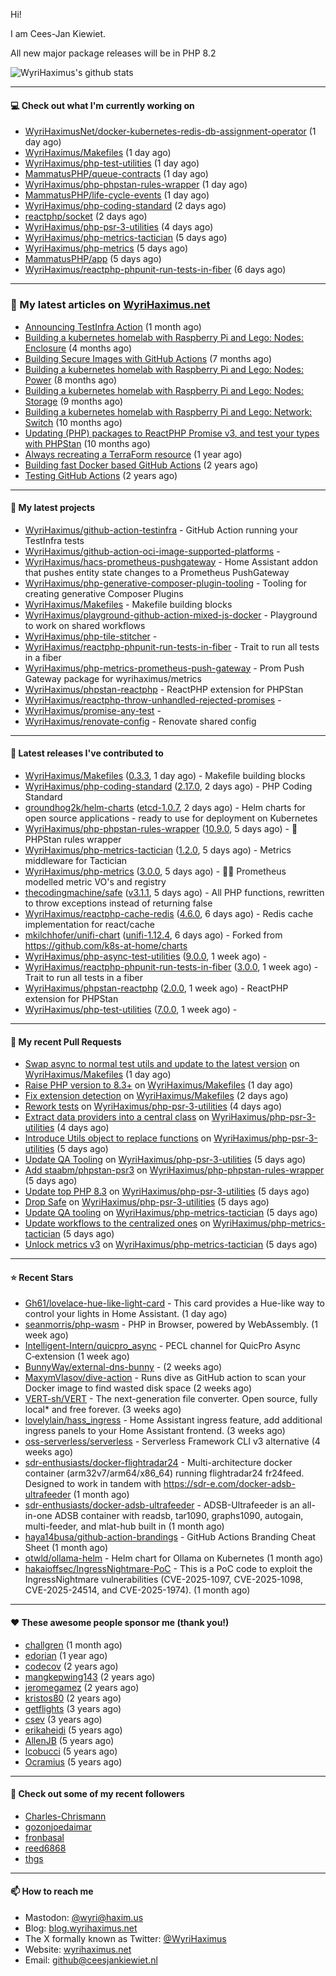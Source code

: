 Hi!

I am Cees-Jan Kiewiet.

All new major package releases will be in PHP 8.2

![WyriHaximus's github stats](https://github-readme-stats.vercel.app/api?username=WyriHaximus&show_icons=true)

---

#### 💻 Check out what I'm currently working on

- [WyriHaximusNet/docker-kubernetes-redis-db-assignment-operator](https://github.com/WyriHaximusNet/docker-kubernetes-redis-db-assignment-operator) (1 day ago)
- [WyriHaximus/Makefiles](https://github.com/WyriHaximus/Makefiles) (1 day ago)
- [WyriHaximus/php-test-utilities](https://github.com/WyriHaximus/php-test-utilities) (1 day ago)
- [MammatusPHP/queue-contracts](https://github.com/MammatusPHP/queue-contracts) (1 day ago)
- [WyriHaximus/php-phpstan-rules-wrapper](https://github.com/WyriHaximus/php-phpstan-rules-wrapper) (1 day ago)
- [MammatusPHP/life-cycle-events](https://github.com/MammatusPHP/life-cycle-events) (1 day ago)
- [WyriHaximus/php-coding-standard](https://github.com/WyriHaximus/php-coding-standard) (2 days ago)
- [reactphp/socket](https://github.com/reactphp/socket) (2 days ago)
- [WyriHaximus/php-psr-3-utilities](https://github.com/WyriHaximus/php-psr-3-utilities) (4 days ago)
- [WyriHaximus/php-metrics-tactician](https://github.com/WyriHaximus/php-metrics-tactician) (5 days ago)
- [WyriHaximus/php-metrics](https://github.com/WyriHaximus/php-metrics) (5 days ago)
- [MammatusPHP/app](https://github.com/MammatusPHP/app) (5 days ago)
- [WyriHaximus/reactphp-phpunit-run-tests-in-fiber](https://github.com/WyriHaximus/reactphp-phpunit-run-tests-in-fiber) (6 days ago)

---

### 📜 My latest articles on [WyriHaximus.net](https://blog.wyrihaximus.net/)

- [Announcing TestInfra Action](https://blog.wyrihaximus.net/2025/03/announcing-testinfra-action/) (1 month ago)
- [Building a kubernetes homelab with Raspberry Pi and Lego: Nodes: Enclosure](https://blog.wyrihaximus.net/2024/12/building-a-kubernetes-homelab-with-raspberry-pies-and-lego-nodes-enclosure/) (4 months ago)
- [Building Secure Images with GitHub Actions](https://blog.wyrihaximus.net/2024/10/building-secure-images-with-github-actions/) (7 months ago)
- [Building a kubernetes homelab with Raspberry Pi and Lego: Nodes: Power](https://blog.wyrihaximus.net/2024/09/building-a-kubernetes-homelab-with-raspberry-pies-and-lego-nodes-power/) (8 months ago)
- [Building a kubernetes homelab with Raspberry Pi and Lego: Nodes: Storage](https://blog.wyrihaximus.net/2024/08/building-a-kubernetes-homelab-with-raspberry-pies-and-lego-nodes-storage/) (9 months ago)
- [Building a kubernetes homelab with Raspberry Pi and Lego: Network: Switch](https://blog.wyrihaximus.net/2024/07/building-a-kubernetes-homelab-with-raspberry-pies-and-lego-network-switch/) (10 months ago)
- [Updating (PHP) packages to ReactPHP Promise v3, and test your types with PHPStan](https://blog.wyrihaximus.net/2024/06/updating-php-packages-to-reactphp-promise-v3--and-test-your-types-with-phpstan/) (10 months ago)
- [Always recreating a TerraForm resource](https://blog.wyrihaximus.net/2024/04/always-recreating-a-terraform-resource/) (1 year ago)
- [Building fast Docker based GitHub Actions](https://blog.wyrihaximus.net/2023/03/building-fast-docker-based-github-actions/) (2 years ago)
- [Testing GitHub Actions](https://blog.wyrihaximus.net/2023/03/testing-github-actions/) (2 years ago)

---

#### 🌱 My latest projects

- [WyriHaximus/github-action-testinfra](https://github.com/WyriHaximus/github-action-testinfra) - GitHub Action running your TestInfra tests
- [WyriHaximus/github-action-oci-image-supported-platforms](https://github.com/WyriHaximus/github-action-oci-image-supported-platforms) - 
- [WyriHaximus/hacs-prometheus-pushgateway](https://github.com/WyriHaximus/hacs-prometheus-pushgateway) - Home Assistant addon that pushes entity state changes to a Prometheus PushGateway
- [WyriHaximus/php-generative-composer-plugin-tooling](https://github.com/WyriHaximus/php-generative-composer-plugin-tooling) - Tooling for creating generative Composer Plugins
- [WyriHaximus/Makefiles](https://github.com/WyriHaximus/Makefiles) - Makefile building blocks
- [WyriHaximus/playground-github-action-mixed-js-docker](https://github.com/WyriHaximus/playground-github-action-mixed-js-docker) - Playground to work on shared workflows
- [WyriHaximus/php-tile-stitcher](https://github.com/WyriHaximus/php-tile-stitcher) - 
- [WyriHaximus/reactphp-phpunit-run-tests-in-fiber](https://github.com/WyriHaximus/reactphp-phpunit-run-tests-in-fiber) - Trait to run all tests in a fiber
- [WyriHaximus/php-metrics-prometheus-push-gateway](https://github.com/WyriHaximus/php-metrics-prometheus-push-gateway) - Prom Push Gateway package for wyrihaximus/metrics
- [WyriHaximus/phpstan-reactphp](https://github.com/WyriHaximus/phpstan-reactphp) - ReactPHP extension for PHPStan
- [WyriHaximus/reactphp-throw-unhandled-rejected-promises](https://github.com/WyriHaximus/reactphp-throw-unhandled-rejected-promises) - 
- [WyriHaximus/promise-any-test](https://github.com/WyriHaximus/promise-any-test) - 
- [WyriHaximus/renovate-config](https://github.com/WyriHaximus/renovate-config) - Renovate shared config

---

#### 🔭 Latest releases I've contributed to

- [WyriHaximus/Makefiles](https://github.com/WyriHaximus/Makefiles) ([0.3.3](https://github.com/WyriHaximus/Makefiles/releases/tag/0.3.3), 1 day ago) - Makefile building blocks
- [WyriHaximus/php-coding-standard](https://github.com/WyriHaximus/php-coding-standard) ([2.17.0](https://github.com/WyriHaximus/php-coding-standard/releases/tag/2.17.0), 2 days ago) - PHP Coding Standard
- [groundhog2k/helm-charts](https://github.com/groundhog2k/helm-charts) ([etcd-1.0.7](https://github.com/groundhog2k/helm-charts/releases/tag/etcd-1.0.7), 2 days ago) - Helm charts for open source applications - ready to use for deployment on Kubernetes
- [WyriHaximus/php-phpstan-rules-wrapper](https://github.com/WyriHaximus/php-phpstan-rules-wrapper) ([10.9.0](https://github.com/WyriHaximus/php-phpstan-rules-wrapper/releases/tag/10.9.0), 5 days ago) - 🌯 PHPStan rules wrapper
- [WyriHaximus/php-metrics-tactician](https://github.com/WyriHaximus/php-metrics-tactician) ([1.2.0](https://github.com/WyriHaximus/php-metrics-tactician/releases/tag/1.2.0), 5 days ago) - Metrics middleware for Tactician
- [WyriHaximus/php-metrics](https://github.com/WyriHaximus/php-metrics) ([3.0.0](https://github.com/WyriHaximus/php-metrics/releases/tag/3.0.0), 5 days ago) - 🕵️‍♀️ Prometheus modelled metric VO&#39;s and registry
- [thecodingmachine/safe](https://github.com/thecodingmachine/safe) ([v3.1.1](https://github.com/thecodingmachine/safe/releases/tag/v3.1.1), 5 days ago) - All PHP functions, rewritten to throw exceptions instead of returning false
- [WyriHaximus/reactphp-cache-redis](https://github.com/WyriHaximus/reactphp-cache-redis) ([4.6.0](https://github.com/WyriHaximus/reactphp-cache-redis/releases/tag/4.6.0), 6 days ago) - Redis cache implementation for react/cache
- [mkilchhofer/unifi-chart](https://github.com/mkilchhofer/unifi-chart) ([unifi-1.12.4](https://github.com/mkilchhofer/unifi-chart/releases/tag/unifi-1.12.4), 6 days ago) - Forked from https://github.com/k8s-at-home/charts
- [WyriHaximus/php-async-test-utilities](https://github.com/WyriHaximus/php-async-test-utilities) ([9.0.0](https://github.com/WyriHaximus/php-async-test-utilities/releases/tag/9.0.0), 1 week ago) - 
- [WyriHaximus/reactphp-phpunit-run-tests-in-fiber](https://github.com/WyriHaximus/reactphp-phpunit-run-tests-in-fiber) ([3.0.0](https://github.com/WyriHaximus/reactphp-phpunit-run-tests-in-fiber/releases/tag/3.0.0), 1 week ago) - Trait to run all tests in a fiber
- [WyriHaximus/phpstan-reactphp](https://github.com/WyriHaximus/phpstan-reactphp) ([2.0.0](https://github.com/WyriHaximus/phpstan-reactphp/releases/tag/2.0.0), 1 week ago) - ReactPHP extension for PHPStan
- [WyriHaximus/php-test-utilities](https://github.com/WyriHaximus/php-test-utilities) ([7.0.0](https://github.com/WyriHaximus/php-test-utilities/releases/tag/7.0.0), 1 week ago) - 

---

#### 🔨 My recent Pull Requests

- [Swap async to normal test utils and update to the latest version](https://github.com/WyriHaximus/Makefiles/pull/16) on [WyriHaximus/Makefiles](https://github.com/WyriHaximus/Makefiles) (1 day ago)
- [Raise PHP version to 8.3&#43;](https://github.com/WyriHaximus/Makefiles/pull/15) on [WyriHaximus/Makefiles](https://github.com/WyriHaximus/Makefiles) (1 day ago)
- [Fix extension detection](https://github.com/WyriHaximus/Makefiles/pull/14) on [WyriHaximus/Makefiles](https://github.com/WyriHaximus/Makefiles) (2 days ago)
- [Rework tests](https://github.com/WyriHaximus/php-psr-3-utilities/pull/45) on [WyriHaximus/php-psr-3-utilities](https://github.com/WyriHaximus/php-psr-3-utilities) (4 days ago)
- [Extract data providers into a central class](https://github.com/WyriHaximus/php-psr-3-utilities/pull/44) on [WyriHaximus/php-psr-3-utilities](https://github.com/WyriHaximus/php-psr-3-utilities) (4 days ago)
- [Introduce Utils object to replace functions](https://github.com/WyriHaximus/php-psr-3-utilities/pull/43) on [WyriHaximus/php-psr-3-utilities](https://github.com/WyriHaximus/php-psr-3-utilities) (5 days ago)
- [Update QA Tooling](https://github.com/WyriHaximus/php-psr-3-utilities/pull/41) on [WyriHaximus/php-psr-3-utilities](https://github.com/WyriHaximus/php-psr-3-utilities) (5 days ago)
- [Add staabm/phpstan-psr3](https://github.com/WyriHaximus/php-phpstan-rules-wrapper/pull/167) on [WyriHaximus/php-phpstan-rules-wrapper](https://github.com/WyriHaximus/php-phpstan-rules-wrapper) (5 days ago)
- [Update top PHP 8.3](https://github.com/WyriHaximus/php-psr-3-utilities/pull/40) on [WyriHaximus/php-psr-3-utilities](https://github.com/WyriHaximus/php-psr-3-utilities) (5 days ago)
- [Drop Safe](https://github.com/WyriHaximus/php-psr-3-utilities/pull/39) on [WyriHaximus/php-psr-3-utilities](https://github.com/WyriHaximus/php-psr-3-utilities) (5 days ago)
- [Update QA tooling](https://github.com/WyriHaximus/php-metrics-tactician/pull/35) on [WyriHaximus/php-metrics-tactician](https://github.com/WyriHaximus/php-metrics-tactician) (5 days ago)
- [Update workflows to the centralized ones](https://github.com/WyriHaximus/php-metrics-tactician/pull/32) on [WyriHaximus/php-metrics-tactician](https://github.com/WyriHaximus/php-metrics-tactician) (5 days ago)
- [Unlock metrics v3](https://github.com/WyriHaximus/php-metrics-tactician/pull/31) on [WyriHaximus/php-metrics-tactician](https://github.com/WyriHaximus/php-metrics-tactician) (5 days ago)

---

#### ⭐ Recent Stars

- [Gh61/lovelace-hue-like-light-card](https://github.com/Gh61/lovelace-hue-like-light-card) - This card provides a Hue-like way to control your lights in Home Assistant. (1 day ago)
- [seanmorris/php-wasm](https://github.com/seanmorris/php-wasm) - PHP in Browser, powered by WebAssembly. (1 week ago)
- [Intelligent-Intern/quicpro_async](https://github.com/Intelligent-Intern/quicpro_async) - PECL channel for QuicPro Async C‑extension (1 week ago)
- [BunnyWay/external-dns-bunny](https://github.com/BunnyWay/external-dns-bunny) -  (2 weeks ago)
- [MaxymVlasov/dive-action](https://github.com/MaxymVlasov/dive-action) - Runs dive as GitHub action to scan your Docker image to find wasted disk space (2 weeks ago)
- [VERT-sh/VERT](https://github.com/VERT-sh/VERT) - The next-generation file converter. Open source, fully local* and free forever. (3 weeks ago)
- [lovelylain/hass_ingress](https://github.com/lovelylain/hass_ingress) - Home Assistant ingress feature, add additional ingress panels to your Home Assistant frontend. (3 weeks ago)
- [oss-serverless/serverless](https://github.com/oss-serverless/serverless) - Serverless Framework CLI v3 alternative (4 weeks ago)
- [sdr-enthusiasts/docker-flightradar24](https://github.com/sdr-enthusiasts/docker-flightradar24) - Multi-architecture docker container (arm32v7/arm64/x86_64) running flightradar24 fr24feed. Designed to work in tandem with https://sdr-e.com/docker-adsb-ultrafeeder (1 month ago)
- [sdr-enthusiasts/docker-adsb-ultrafeeder](https://github.com/sdr-enthusiasts/docker-adsb-ultrafeeder) - ADSB-Ultrafeeder is an all-in-one ADSB container with readsb, tar1090, graphs1090, autogain, multi-feeder, and mlat-hub built in (1 month ago)
- [haya14busa/github-action-brandings](https://github.com/haya14busa/github-action-brandings) - GitHub Actions Branding Cheat Sheet (1 month ago)
- [otwld/ollama-helm](https://github.com/otwld/ollama-helm) - Helm chart for Ollama on Kubernetes (1 month ago)
- [hakaioffsec/IngressNightmare-PoC](https://github.com/hakaioffsec/IngressNightmare-PoC) - This is a PoC code to exploit the IngressNightmare vulnerabilities (CVE-2025-1097, CVE-2025-1098, CVE-2025-24514, and CVE-2025-1974). (1 month ago)

---

#### ❤️ These awesome people sponsor me (thank you!)

- [challgren](https://github.com/challgren) (1 month ago)
- [edorian](https://github.com/edorian) (1 year ago)
- [codecov](https://github.com/codecov) (2 years ago)
- [mangkepwing143](https://github.com/mangkepwing143) (2 years ago)
- [jeromegamez](https://github.com/jeromegamez) (2 years ago)
- [kristos80](https://github.com/kristos80) (2 years ago)
- [getflights](https://github.com/getflights) (3 years ago)
- [csev](https://github.com/csev) (3 years ago)
- [erikaheidi](https://github.com/erikaheidi) (5 years ago)
- [AllenJB](https://github.com/AllenJB) (5 years ago)
- [lcobucci](https://github.com/lcobucci) (5 years ago)
- [Ocramius](https://github.com/Ocramius) (5 years ago)

---

#### 👯 Check out some of my recent followers

- [Charles-Chrismann](https://github.com/Charles-Chrismann)
- [gozonjoedaimar](https://github.com/gozonjoedaimar)
- [fronbasal](https://github.com/fronbasal)
- [reed6868](https://github.com/reed6868)
- [thgs](https://github.com/thgs)

---

#### 📫 How to reach me

- Mastodon: [@wyri@haxim.us](https://toot-toot.wyrihaxim.us/@wyri)
- Blog: [blog.wyrihaximus.net](https://blog.wyrihaximus.net/)
- The X formally known as Twitter: [@WyriHaximus](https://twitter.com/WyriHaximus)
- Website: [wyrihaximus.net](https://wyrihaximus.net/)
- Email: [github@ceesjankiewiet.nl](mailto:github@ceesjankiewiet.nl)
